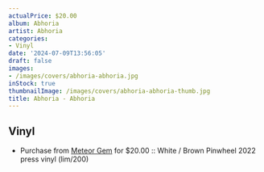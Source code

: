```yaml
---
actualPrice: $20.00
album: Abhoria
artist: Abhoria
categories:
- Vinyl
date: '2024-07-09T13:56:05'
draft: false
images:
- /images/covers/abhoria-abhoria.jpg
inStock: true
thumbnailImage: /images/covers/abhoria-abhoria-thumb.jpg
title: Abhoria - Abhoria
---
```


## Vinyl
* Purchase from [Meteor Gem](https://meteor-gem.com/products/blemish-abhoria-s-t-lp) for $20.00 :: White / Brown Pinwheel 2022 press vinyl (lim/200)
